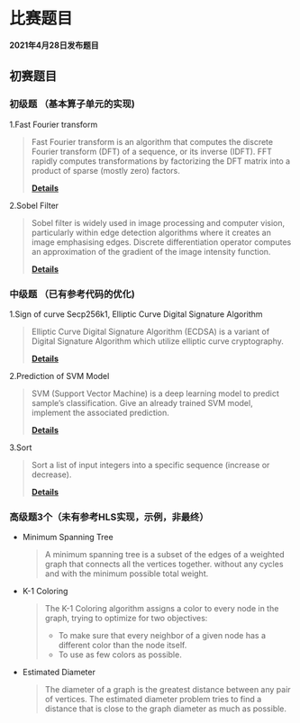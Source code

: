 # 比赛题目
**2021年4月28日发布题目**

## **初赛题目**

### 初级题 （基本算子单元的实现)

1.Fast Fourier transform 

  > Fast Fourier transform is an algorithm that computes the discrete Fourier transform (DFT) of a sequence, or its inverse (IDFT). FFT rapidly computes transformations by factorizing the DFT matrix into a product of sparse (mostly zero) factors.
  >
  > [**Details**](https://github.com/xupsh/CCC2021/tree/main/problems/fft)

2.Sobel Filter
  > Sobel filter is widely used in image processing and computer vision, particularly within edge detection algorithms where it creates an image emphasising edges. Discrete differentiation operator computes an approximation of the gradient of the image intensity function.
  >
  > [**Details**](https://github.com/xupsh/CCC2021/tree/main/problems/sobel)

### 中级题 （已有参考代码的优化)

1.Sign of curve Secp256k1, Elliptic Curve Digital Signature Algorithm  

  > Elliptic Curve Digital Signature Algorithm (ECDSA) is a variant of Digital Signature Algorithm which utilize elliptic curve cryptography.   
  > 
  > [**Details**](https://github.com/xupsh/ccc2021/tree/main/problems/ecdsa)

2.Prediction of SVM Model
  > SVM (Support Vector Machine) is a deep learning model to predict sample’s classification. Give an already trained SVM model, implement the associated prediction.
  >   
  > [**Details**](https://github.com/xupsh/ccc2021/tree/main/problems/svm)

3.Sort
  > Sort a list of input integers into a specific sequence (increase or decrease).
  > 
  > [**Details**](https://github.com/xupsh/ccc2021/tree/main/problems/sort)


### 高级题3个（未有参考HLS实现，示例，非最终）

- Minimum Spanning Tree  
  > A minimum spanning tree is a subset of the edges of a weighted graph that connects all the vertices together. without any cycles and with the minimum possible total weight.

- K-1 Coloring
  >The K-1 Coloring algorithm assigns a color to every node in the graph, trying to optimize for two objectives:  
  > - To make sure that every neighbor of a given node has a different color than the node itself. 
  > - To use as few colors as possible.

- Estimated Diameter
  > The diameter of a graph is the greatest distance between any pair of vertices. The estimated diameter problem tries to find a distance that is close to the graph diameter as much as possible.


<!--

!-->  

